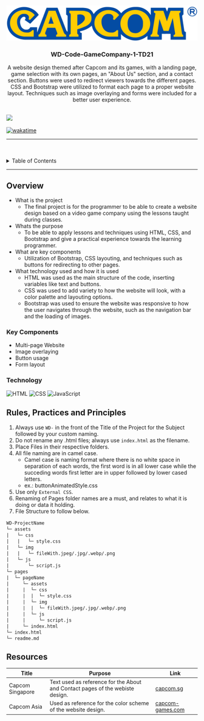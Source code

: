 <a name="readme-top">

<br/>

<br />
<div align="center">
  <a href="https://github.com/zyx-0314/">
  <!-- TODO: If you want to add logo or banner you can add it here -->
    <img src="./assets/img/logo.png" alt="Capcom" width="800">
  </a>
<!-- TODO: Change Title to the name of the title of your Project -->
  <h3 align="center">WD-Code-GameCompany-1-TD21</h3>
</div>
<!-- TODO: Make a short description -->
<div align="center">
  A website design themed after Capcom and its games, with a landing page, game selection with its own pages, an "About Us" section, and a contact section. Buttons were used to redirect viewers towards the different pages. CSS and Bootstrap were utilized to format each page to a proper website layout. Techniques such as image overlaying and forms were included for a better user experience.
</div>

<br />

<!-- TODO: Change the zyx-0314 into your github username  -->
<!-- TODO: Change the WD-Template-Project into the same name of your folder -->
![](https://visit-counter.vercel.app/counter.png?page=NickPse/WD-Code-GameCompany-1-TD21)

[![wakatime](https://wakatime.com/badge/user/018dd99a-4985-4f98-8216-6ca6fe2ce0f8/project/63501637-9a31-42f0-960d-4d0ab47977f8.svg)](https://wakatime.com/@07ec1187-5430-448b-9cd4-68b011b3a839/projects/bmgtsnvlaz?start=2024-11-27&end=2024-12-03)

---

<br />
<br />

<!-- TODO: If you want to add more layers for your readme -->
<details>
  <summary>Table of Contents</summary>
  <ol>
    <li>
      <a href="#overview">Overview</a>
      <ol>
        <li>
          <a href="#key-components">Key Components</a>
        </li>
        <li>
          <a href="#technology">Technology</a>
        </li>
      </ol>
    </li>
    <li>
      <a href="#rule,-practices-and-principles">Rules, Practices and Principles</a>
    </li>
    <li>
      <a href="#resources">Resources</a>
    </li>
  </ol>
</details>

---

## Overview

<!-- TODO: To be changed -->
<!-- The following are just sample -->
- What is the project
  - The final project is for the programmer to be able to create a website design based on a video game company using the lessons taught during classes.
- Whats the purpose
  - To be able to apply lessons and techniques using HTML, CSS, and Bootstrap and give a practical experience towards the learning programmer.
- What are key components
  - Utilization of Bootstrap, CSS layouting, and techniques such as buttons for redirecting to other pages.
- What technology used and how it is used
  - HTML was used as the main structure of the code, inserting variables like text and buttons.
  - CSS was used to add variety to how the website will look, with a color palette and layouting options.
  - Bootstrap was used to ensure the website was responsive to how the user navigates through the website, such as the navigation bar and the loading of images.

### Key Components
<!-- TODO: List of Key Components -->
<!-- The following are just sample -->
- Multi-page Website
- Image overlaying
- Button usage
- Form layout

### Technology
<!-- TODO: List of Technology Used -->
![HTML](https://img.shields.io/badge/HTML-E34F26?style=for-the-badge&logo=html5&logoColor=white)
![CSS](https://img.shields.io/badge/CSS-1572B6?style=for-the-badge&logo=css3&logoColor=white)
![JavaScript](https://img.shields.io/badge/JavaScript-F7DF1E?style=for-the-badge&logo=javascript&logoColor=white)

## Rules, Practices and Principles
1. Always use `WD-` in the front of the Title of the Project for the Subject followed by your custom naming.
2. Do not rename any .html files; always use `index.html` as the filename.
3. Place Files in their respective folders.
4. All file naming are in camel case.
   - Camel case is naming format where there is no white space in separation of each words, the first word is in all lower case while the succeding words first letter are in upper followed by lower cased letters.
   - ex.: buttonAnimatedStyle.css
5. Use only `External CSS`.
6. Renaming of Pages folder names are a must, and relates to what it is doing or data it holding.
7. File Structure to follow below.

```
WD-ProjectName
└─ assets
|   └─ css
|   |   └─ style.css
|   └─ img
|   |   └─ fileWith.jpeg/.jpg/.webp/.png
|   └─ js
|       └─ script.js
└─ pages
|  └─ pageName
|     └─ assets
|     |  └─ css
|     |  |  └─ style.css
|     |  └─ img
|     |  |  └─ fileWith.jpeg/.jpg/.webp/.png
|     |  └─ js
|     |     └─ script.js
|     └─ index.html
└─ index.html
└─ readme.md
```

## Resources

<!-- TODO: Add References -->
| Title | Purpose | Link |
|-|-|-|
| Capcom Singapore | Text used as reference for the About and Contact pages of the webiste design. | [capcom.sg](https://www.capcom.sg) |
| Capcom Asia | Used as reference for the color scheme of the website design. | [capcom-games.com](https://www.capcom-games.com/en-asia/) |
